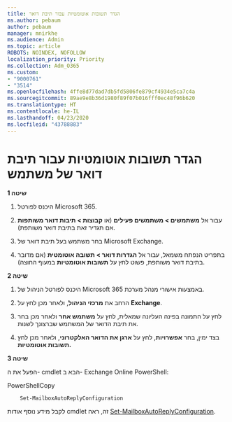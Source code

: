 ```yaml
---
title: הגדר תשובות אוטומטיות עבור תיבת דואר
ms.author: pebaum
author: pebaum
manager: mnirkhe
ms.audience: Admin
ms.topic: article
ROBOTS: NOINDEX, NOFOLLOW
localization_priority: Priority
ms.collection: Adm_O365
ms.custom:
- "9000761"
- "3514"
ms.openlocfilehash: 4ffe8d77dad7db5fd5806fe879cf4934e5ca7c4a
ms.sourcegitcommit: 89ae9e8b36d1980f89f07b016fff0ec48f96b620
ms.translationtype: HT
ms.contentlocale: he-IL
ms.lasthandoff: 04/23/2020
ms.locfileid: "43788883"
---
```

# <a name="set-auto-replies-for-a-users-mailbox"></a>הגדר תשובות אוטומטיות עבור תיבת דואר של משתמש

**שיטה 1**

1. היכנס לפורטל Microsoft 365.

2. עבור אל **משתמשים > משתמשים פעילים** (או **קבוצות > תיבות דואר משותפות** אם תגדיר זאת בתיבת דואר משותפת).

3. בחר משתמש בעל תיבת דואר של Microsoft Exchange.

4. בתפריט הנפתח משמאל, עבור אל **הגדרות דואר > תשובה אוטומטית** (אם מדובר בתיבת דואר משותפת, פשוט לחץ על **תשובות אוטומטיות** במעוף החוצה).

**שיטה 2**

1. היכנס לפורטל הניהול של Microsoft 365 באמצעות אישורי מנהל מערכת.

2. הרחב את **מרכזי הניהול**, ולאחר מכן לחץ על **Exchange**.

3. לחץ על התמונה בפינה העליונה שמאלית, לחץ על **משתמש אחר** ולאחר מכן בחר את תיבת הדואר של המשתמש שברצונך לשנות.

4. בצד ימין, בחר **אפשרויות**, לחץ על **ארגן את הדואר האלקטרוני**, ולאחר מכן לחץ **תשובות אוטומטיות.**

**שיטה 3**

הפעל את ה- cmdlet הבא ב- Exchange Online PowerShell:

PowerShellCopy

```
    Set-MailboxAutoReplyConfiguration
```

לקבל מידע נוסף אודות cmdlet זה, ראה [Set-MailboxAutoReplyConfiguration](https://docs.microsoft.com/powershell/module/exchange/mailboxes/set-mailboxautoreplyconfiguration).
